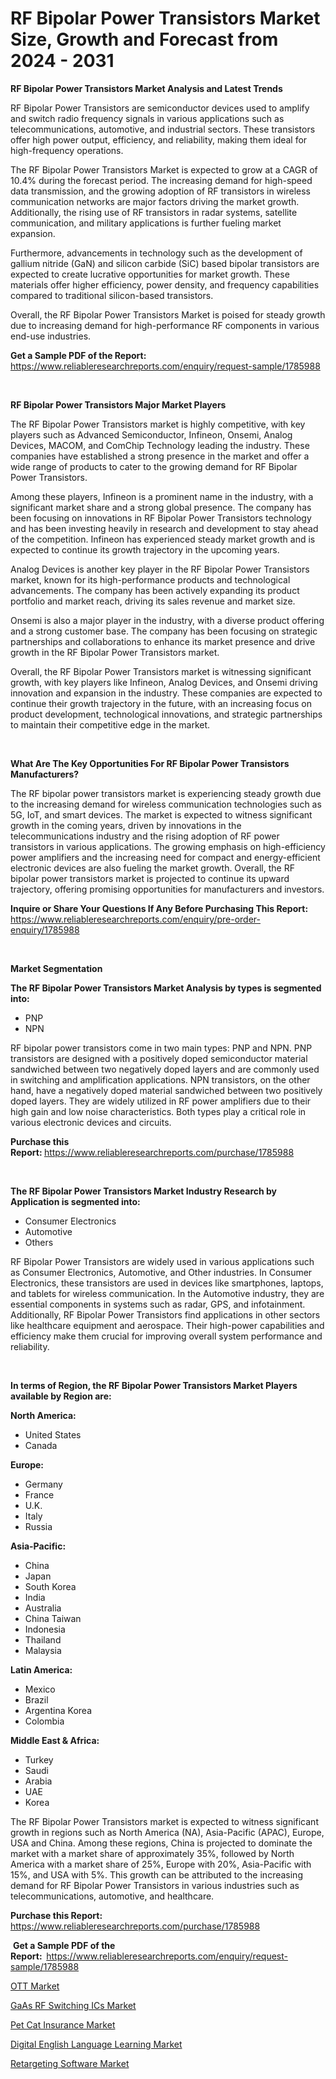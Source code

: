 <p><h1>RF Bipolar Power Transistors Market Size, Growth and Forecast from 2024 - 2031</h1></p><p><strong>RF Bipolar Power Transistors Market Analysis and Latest Trends</strong></p>
<p><p>RF Bipolar Power Transistors are semiconductor devices used to amplify and switch radio frequency signals in various applications such as telecommunications, automotive, and industrial sectors. These transistors offer high power output, efficiency, and reliability, making them ideal for high-frequency operations.</p><p>The RF Bipolar Power Transistors Market is expected to grow at a CAGR of 10.4% during the forecast period. The increasing demand for high-speed data transmission, and the growing adoption of RF transistors in wireless communication networks are major factors driving the market growth. Additionally, the rising use of RF transistors in radar systems, satellite communication, and military applications is further fueling market expansion.</p><p>Furthermore, advancements in technology such as the development of gallium nitride (GaN) and silicon carbide (SiC) based bipolar transistors are expected to create lucrative opportunities for market growth. These materials offer higher efficiency, power density, and frequency capabilities compared to traditional silicon-based transistors.</p><p>Overall, the RF Bipolar Power Transistors Market is poised for steady growth due to increasing demand for high-performance RF components in various end-use industries.</p></p>
<p><strong>Get a Sample PDF of the Report:&nbsp;</strong> <a href="https://www.reliableresearchreports.com/enquiry/request-sample/1785988">https://www.reliableresearchreports.com/enquiry/request-sample/1785988</a></p>
<p>&nbsp;</p>
<p><strong>RF Bipolar Power Transistors Major Market Players</strong></p>
<p><p>The RF Bipolar Power Transistors market is highly competitive, with key players such as Advanced Semiconductor, Infineon, Onsemi, Analog Devices, MACOM, and ComChip Technology leading the industry. These companies have established a strong presence in the market and offer a wide range of products to cater to the growing demand for RF Bipolar Power Transistors.</p><p>Among these players, Infineon is a prominent name in the industry, with a significant market share and a strong global presence. The company has been focusing on innovations in RF Bipolar Power Transistors technology and has been investing heavily in research and development to stay ahead of the competition. Infineon has experienced steady market growth and is expected to continue its growth trajectory in the upcoming years.</p><p>Analog Devices is another key player in the RF Bipolar Power Transistors market, known for its high-performance products and technological advancements. The company has been actively expanding its product portfolio and market reach, driving its sales revenue and market size.</p><p>Onsemi is also a major player in the industry, with a diverse product offering and a strong customer base. The company has been focusing on strategic partnerships and collaborations to enhance its market presence and drive growth in the RF Bipolar Power Transistors market.</p><p>Overall, the RF Bipolar Power Transistors market is witnessing significant growth, with key players like Infineon, Analog Devices, and Onsemi driving innovation and expansion in the industry. These companies are expected to continue their growth trajectory in the future, with an increasing focus on product development, technological innovations, and strategic partnerships to maintain their competitive edge in the market.</p></p>
<p>&nbsp;</p>
<p><strong>What Are The Key Opportunities For RF Bipolar Power Transistors Manufacturers?</strong></p>
<p><p>The RF bipolar power transistors market is experiencing steady growth due to the increasing demand for wireless communication technologies such as 5G, IoT, and smart devices. The market is expected to witness significant growth in the coming years, driven by innovations in the telecommunications industry and the rising adoption of RF power transistors in various applications. The growing emphasis on high-efficiency power amplifiers and the increasing need for compact and energy-efficient electronic devices are also fueling the market growth. Overall, the RF bipolar power transistors market is projected to continue its upward trajectory, offering promising opportunities for manufacturers and investors.</p></p>
<p><strong>Inquire or Share Your Questions If Any Before Purchasing This Report:</strong> <a href="https://www.reliableresearchreports.com/enquiry/pre-order-enquiry/1785988">https://www.reliableresearchreports.com/enquiry/pre-order-enquiry/1785988</a></p>
<p>&nbsp;</p>
<p><strong>Market Segmentation</strong></p>
<p><strong>The RF Bipolar Power Transistors Market Analysis by types is segmented into:</strong></p>
<p><ul><li>PNP</li><li>NPN</li></ul></p>
<p><p>RF bipolar power transistors come in two main types: PNP and NPN. PNP transistors are designed with a positively doped semiconductor material sandwiched between two negatively doped layers and are commonly used in switching and amplification applications. NPN transistors, on the other hand, have a negatively doped material sandwiched between two positively doped layers. They are widely utilized in RF power amplifiers due to their high gain and low noise characteristics. Both types play a critical role in various electronic devices and circuits.</p></p>
<p><strong>Purchase this Report:&nbsp;</strong><a href="https://www.reliableresearchreports.com/purchase/1785988">https://www.reliableresearchreports.com/purchase/1785988</a></p>
<p>&nbsp;</p>
<p><strong>The RF Bipolar Power Transistors Market Industry Research by Application is segmented into:</strong></p>
<p><ul><li>Consumer Electronics</li><li>Automotive</li><li>Others</li></ul></p>
<p><p>RF Bipolar Power Transistors are widely used in various applications such as Consumer Electronics, Automotive, and Other industries. In Consumer Electronics, these transistors are used in devices like smartphones, laptops, and tablets for wireless communication. In the Automotive industry, they are essential components in systems such as radar, GPS, and infotainment. Additionally, RF Bipolar Power Transistors find applications in other sectors like healthcare equipment and aerospace. Their high-power capabilities and efficiency make them crucial for improving overall system performance and reliability.</p></p>
<p>&nbsp;</p>
<p><strong>In terms of Region, the RF Bipolar Power Transistors Market Players available by Region are:</strong></p>
<p>
    <p> <strong> North America: </strong>
        <ul>
            <li>United States</li>
            <li>Canada</li>
        </ul>
        </p> 
    <p> <strong> Europe: </strong>
        <ul>
            <li>Germany</li>
            <li>France</li>
            <li>U.K.</li>
            <li>Italy</li>
            <li>Russia</li>
        </ul>
        </p> 
    <p> <strong> Asia-Pacific: </strong>
        <ul>
            <li>China</li>
            <li>Japan</li>
            <li>South Korea</li>
            <li>India</li>
            <li>Australia</li>
            <li>China Taiwan</li>
            <li>Indonesia</li>
            <li>Thailand</li>
            <li>Malaysia</li>
        </ul>
        </p> 
    <p> <strong> Latin America: </strong>
        <ul>
            <li>Mexico</li>
            <li>Brazil</li>
            <li>Argentina Korea</li>
            <li>Colombia</li>
        </ul>
        </p> 
    <p> <strong> Middle East & Africa: </strong>
        <ul>
            <li>Turkey</li>
            <li>Saudi</li>
            <li>Arabia</li>
            <li>UAE</li>
            <li>Korea</li>
        </ul>
    </p>
    </p>
<p><p>The RF Bipolar Power Transistors market is expected to witness significant growth in regions such as North America (NA), Asia-Pacific (APAC), Europe, USA and China. Among these regions, China is projected to dominate the market with a market share of approximately 35%, followed by North America with a market share of 25%, Europe with 20%, Asia-Pacific with 15%, and USA with 5%. This growth can be attributed to the increasing demand for RF Bipolar Power Transistors in various industries such as telecommunications, automotive, and healthcare.</p></p>
<p><strong>Purchase this Report: </strong><a href="https://www.reliableresearchreports.com/purchase/1785988">https://www.reliableresearchreports.com/purchase/1785988</a></p>
<p>&nbsp;<strong>Get a Sample PDF of the Report:&nbsp;&nbsp;</strong><a href="https://www.reliableresearchreports.com/enquiry/request-sample/1785988">https://www.reliableresearchreports.com/enquiry/request-sample/1785988</a></p>
<p><strong></strong></p>
<p><p><a href="https://medium.com/@randysimpson755/ott-market-furnishes-information-on-market-share-market-trends-and-market-growth-d5a5ffc68d9e">OTT Market</a></p><p><a href="https://github.com/biheemgalvinlouises6hokrh3h/Market-Research-Report-List-1/blob/main/gaas-rf-switching-ics-market.md">GaAs RF Switching ICs Market</a></p><p><a href="https://medium.com/@randysimpson755/pet-cat-insurance-market-analysis-its-cagr-market-segmentation-and-global-industry-overview-fd507c6aabc4">Pet Cat Insurance Market</a></p><p><a href="https://medium.com/@randysimpson755/digital-english-language-learning-market-exploring-market-share-market-trends-and-future-growth-20590d7ffe66">Digital English Language Learning Market</a></p><p><a href="https://medium.com/@randysimpson755/retargeting-software-market-the-key-to-successful-business-strategy-forecast-till-2031-19e188322dfa">Retargeting Software Market</a></p></p>
